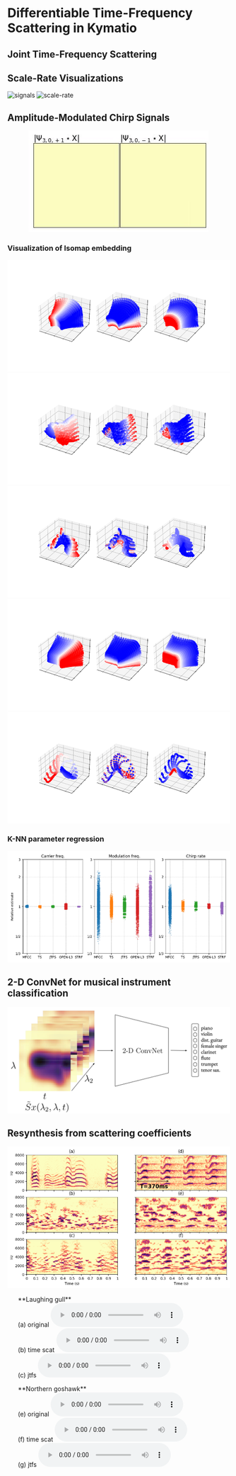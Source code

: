 # Differentiable Time-Frequency Scattering in Kymatio

## Joint Time-Frequency Scattering

## Scale-Rate Visualizations
![signals](https://user-images.githubusercontent.com/16495490/161852304-a0924fe7-7a4c-471f-a150-d20339fc8dcd.png)
![scale-rate](https://user-images.githubusercontent.com/16495490/161861321-cb3d9f2a-32f5-4abf-90f7-d9b2b85c9ae4.png)

## Amplitude-Modulated Chirp Signals

<p align="center">
  <img src="https://raw.githubusercontent.com/cyrusvahidi/jtfs-gpu/main/img/scale_reate_visual/moduChirp/moduChirp.gif"/>
</p>

### Visualization of Isomap embedding
<p align="center" width="100%">
    <img height="20%" src="https://raw.githubusercontent.com/cyrusvahidi/jtfs-gpu/main/img/JTFS/isomap.png">
    <img height="20%" src="https://raw.githubusercontent.com/cyrusvahidi/jtfs-gpu/main/img/MFCC/isomap.png">
    <img height="20%" src="https://raw.githubusercontent.com/cyrusvahidi/jtfs-gpu/main/img/OPEN-L3/isomap.png">
    <img height="20%" src="https://raw.githubusercontent.com/cyrusvahidi/jtfs-gpu/main/img/TS/isomap.png">
    <img height="20%" src="https://raw.githubusercontent.com/cyrusvahidi/jtfs-gpu/main/img/STRF/isomap.png">
</p>


### K-NN parameter regression
![knn](https://raw.githubusercontent.com/cyrusvahidi/jtfs-gpu/main/img/knn.png)
## 2-D ConvNet for musical instrument classification
![convnet](https://raw.githubusercontent.com/cyrusvahidi/jtfs-gpu/main/img/jtfs-cnn.png)
## Resynthesis from scattering coefficients
![resynthesis](https://raw.githubusercontent.com/cyrusvahidi/jtfs-gpu/main/img/reconstruction_birds.png)

<ul class="bodyColum2"> 
  **Laughing gull** <br>
  (a) original
  <audio controls height="40px" width="100px">
     <source src="https://raw.githubusercontent.com/cyrusvahidi/jtfs-gpu/main/audio/laughinggull.wav" type="audio/mpeg">
     <embed height="50" width="60" src="https://raw.githubusercontent.com/cyrusvahidi/jtfs-gpu/main/audio/laughinggull.wav">
  </audio> <br>
 (b) time scat
 <audio controls height="40px" width="50px">
     <source src="https://raw.githubusercontent.com/cyrusvahidi/jtfs-gpu/main/audio/reconstructed_timesc_gull_j12_q12_t13.wav" type="audio/mpeg">
     <embed height="50" width="60" src="https://raw.githubusercontent.com/cyrusvahidi/jtfs-gpu/main/audio/reconstructed_timesc_gull_j12_q12_t13.wav">
  </audio> <br>
 (c) jtfs
 <audio controls height="40px" width="100px">
     <source src="https://raw.githubusercontent.com/cyrusvahidi/jtfs-gpu/main/audio/reconstructed_jtfs_gull_j12_q12_t13.wav" type="audio/mpeg">
     <embed height="50" width="60" src="https://raw.githubusercontent.com/cyrusvahidi/jtfs-gpu/main/audio/reconstructed_jtfs_gull_j12_q12_t13.wav">
  </audio> <br>
</ul>

<ul class="bodyColum2"> 
  **Northern goshawk** <br>
  (e) original
  <audio controls height="40px" width="100px">
     <source src="https://raw.githubusercontent.com/cyrusvahidi/jtfs-gpu/main/audio/goshawk.wav" type="audio/mpeg">
     <embed height="50" width="60" src="https://raw.githubusercontent.com/cyrusvahidi/jtfs-gpu/main/audio/goshawk.wav">
  </audio> <br>
  (f) time scat
  <audio controls height="40px" width="50px">
     <source src="https://raw.githubusercontent.com/cyrusvahidi/jtfs-gpu/main/audio/reconstructed_timesc_acc_j12_q12_t13.wav" type="audio/mpeg">
     <embed height="50" width="60" src="https://raw.githubusercontent.com/cyrusvahidi/jtfs-gpu/main/audio/reconstructed_timesc_acc_j12_q12_t13.wav">
  </audio> <br>
  (g) jtfs
  <audio controls height="40px" width="50px">
     <source src="https://raw.githubusercontent.com/cyrusvahidi/jtfs-gpu/main/audio/reconstructed_jtfs_acc_j12_q12_t13.wav" type="audio/mpeg">
     <embed height="50" width="60" src="https://raw.githubusercontent.com/cyrusvahidi/jtfs-gpu/main/audio/reconstructed_jtfs_acc_j12_q12_t13.wav">
  </audio>
</ul>

